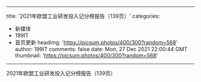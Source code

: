 
---
title: '2021年欧盟工业研发投入记分榜报告（139页）'
categories: 
 - 新媒体
 - 199IT
 - 首页更新
headimg: 'https://picsum.photos/400/300?random=568'
author: 199IT
comments: false
date: Mon, 27 Dec 2021 22:00:44 GMT
thumbnail: 'https://picsum.photos/400/300?random=568'
---

<div>   
2021年欧盟工业研发投入记分榜报告（139页）  
</div>
            